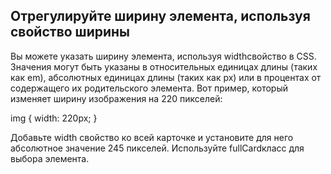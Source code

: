 ## Отрегулируйте ширину элемента, используя свойство ширины ##



<p> Вы можете указать ширину элемента, используя widthсвойство в CSS. Значения могут быть указаны в относительных единицах длины (таких как em), абсолютных единицах длины (таких как px) или в процентах от содержащего их родительского элемента. Вот пример, который изменяет ширину изображения на 220 пикселей:

</p>

img {
  width: 220px;
}

<p> Добавьте width свойство ко всей карточке и установите для него абсолютное значение 245 пикселей. Используйте fullCardкласс для выбора элемента. </p>

